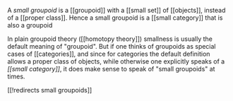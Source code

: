 


A _small groupoid_ is a [[groupoid]] with a [[small set]] of [[objects]], instead of a [[proper class]]. Hence a small groupoid is a [[small category]] that is also a groupoid

In plain groupoid theory ([[homotopy theory]]) smallness is usually the default meaning of "groupoid". But if one thinks of groupoids as special cases of [[categories]], and since for categories the default definition allows a proper class of objects, while otherwise one explicitly speaks of a _[[small category]]_, it does make sense to speak of "small groupoids" at times.

[[!redirects small groupoids]]


